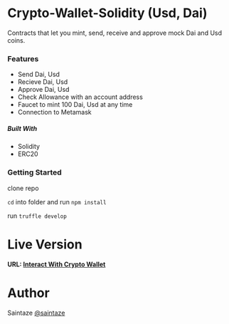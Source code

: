 # Crypto-Wallet-Solidity (Usd, Dai)
Contracts that let you mint, send, receive and approve mock Dai and Usd coins.  

### Features
+ Send Dai, Usd
+ Recieve Dai, Usd
+ Approve Dai, Usd
+ Check Allowance with an account address
+ Faucet to mint 100 Dai, Usd at any time
+ Connection to Metamask

##### Built With
+ Solidity
+ ERC20

### Getting Started
clone repo

`cd` into folder and run `npm install`

run `truffle develop`

# Live Version
#### URL: [Interact With Crypto Wallet](https://usd-dai-crypto-wallet-react.vercel.app)

# Author
Saintaze [@saintaze](https://github.com/saintaze/)